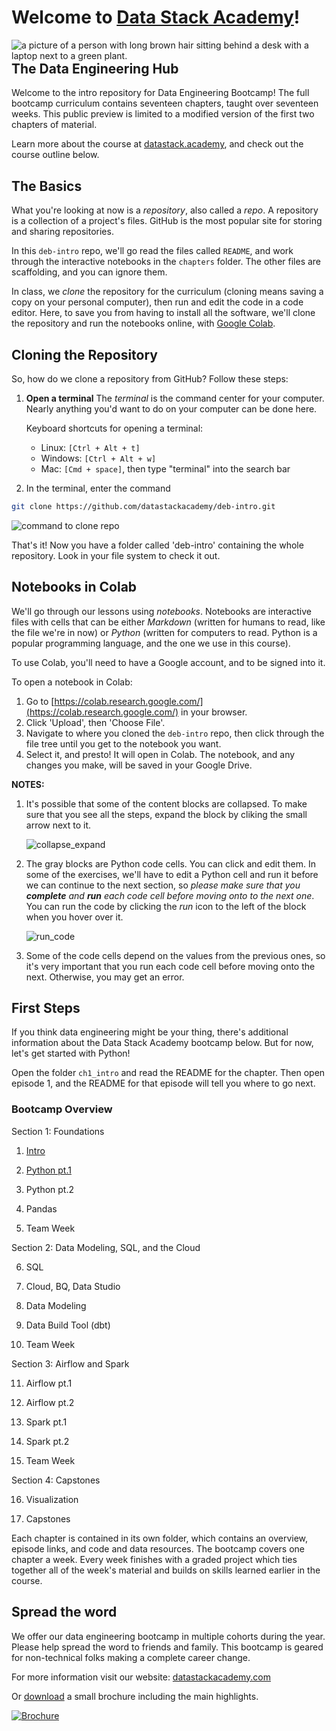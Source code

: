 # Welcome to [Data Stack Academy](https://www.datastack.academy/)!
<img style="float: right;"
    src="imgs/home-hero.svg" 
    alt="a picture of a person with long brown hair sitting behind a desk with a laptop next to a green plant."
    >

## The Data Engineering Hub

Welcome to the intro repository for Data Engineering Bootcamp! The full bootcamp curriculum contains seventeen chapters, taught over seventeen weeks. This public preview is limited to a modified version of the first two chapters of material.

Learn more about the course at [datastack.academy](https://www.datastack.academy/), and check out the course outline below.

## The Basics
What you're looking at now is a _repository_, also called a _repo_. A repository is a collection of a project's files. GitHub is the most popular site for storing and sharing repositories.

In this `deb-intro` repo, we'll go read the files called `README`, and work through the interactive notebooks in the `chapters` folder. The other files are scaffolding, and you can ignore them.

In class, we _clone_ the repository for the curriculum (cloning means saving a copy on your personal computer), then run and edit the code in a code editor. Here, to save you from having to install all the software, we'll clone the repository and run the notebooks online, with [Google Colab](https://colab.research.google.com/). 

## Cloning the Repository

So, how do we clone a repository from GitHub? Follow these steps:
1. **Open a terminal**
    The _terminal_ is the command center for your computer. Nearly anything you'd want to do on your computer can be done here.

    Keyboard shortcuts for opening a terminal:
    - Linux: `[Ctrl + Alt + t]`
    - Windows: `[Ctrl + Alt + w]`
    - Mac: `[Cmd + space]`, then type "terminal" into the search bar
2. In the terminal, enter the command
```bash
git clone https://github.com/datastackacademy/deb-intro.git
```
![command to clone repo](./imgs/clone_command.png)

That's it! Now you have a folder called 'deb-intro' containing the whole repository. Look in your file system to check it out.

## Notebooks in Colab
We'll go through our lessons using _notebooks_. Notebooks are interactive files with cells that can be either _Markdown_ (written for humans to read, like the file we're in now) or _Python_ (written for computers to read. Python is a popular programming language, and the one we use in this course).

To use Colab, you'll need to have a Google account, and to be signed into it. 

To open a notebook in Colab:
1. Go to [https://colab.research.google.com/](https://colab.research.google.com/) in your browser.
2. Click 'Upload', then 'Choose File'.
3. Navigate to where you cloned the `deb-intro` repo, then click through the file tree until you get to the notebook you want.
4. Select it, and presto! It will open in Colab. The notebook, and any changes you make, will be saved in your Google Drive.

**NOTES:**

1. It's possible that some of the content blocks are collapsed. To make sure that you see all the steps, expand the block by cliking the small arrow next to it.

   ![collapse_expand](imgs/colab-expand-collapse.png)

1. The gray blocks are Python code cells. You can click and edit them. In some of the exercises, we'll have to edit a Python cell and run it before we can continue to the next section, so _please make sure that you **complete** and **run** each code cell before moving onto to the next one_. You can run the code by clicking the _run_ icon to the left of the block when you hover over it.

   ![run_code](imgs/colab-run-code.png)

1. Some of the code cells depend on the values from the previous ones, so it's very important that you run each code cell before moving onto the next. Otherwise, you may get an error.

## First Steps
If you think data engineering might be your thing, there's additional information about the Data Stack Academy bootcamp below. But for now, let's get started with Python! 

Open the folder `ch1_intro` and read the README for the chapter. Then open episode 1, and the README for that episode will tell you where to go next.

### Bootcamp Overview

Section 1: Foundations

1. [Intro](./chapters/ch1_intro/)

1. [Python pt.1](./chapters/ch2_python1/)

1. Python pt.2         

1. Pandas        

1. Team Week                                                      

Section 2: Data Modeling, SQL, and the Cloud

6. SQL                                                      

7. Cloud, BQ, Data Studio              

8. Data Modeling          

9. Data Build Tool (dbt)                                                      

10. Team Week        

Section 3: Airflow and Spark

11. Airflow pt.1            

12. Airflow pt.2            

13. Spark pt.1          

14. Spark pt.2          

15. Team Week        

Section 4: Capstones

16. Visualization           

17. Capstones            

Each chapter is contained in its own folder, which contains an overview, episode links, and code and data resources. The bootcamp covers one chapter a week. Every week finishes with a graded project which ties together all of the week's material and builds on skills learned earlier in the course.


## Spread the word

We offer our data engineering bootcamp in multiple cohorts during the year. Please help spread the word to friends and family. This bootcamp is geared for non-technical folks making a complete career change.

For more information visit our website: [datastackacademy.com](https://datastack.academy)

Or [download](./docs/DataStack_brochure_v2022.08.30-sm.pdf) a small brochure including the main highlights.

[![Brochure](imgs/PamphletThumbnail.jpg)](./docs/DataStack_brochure_v2022.08.30-sm.pdf)